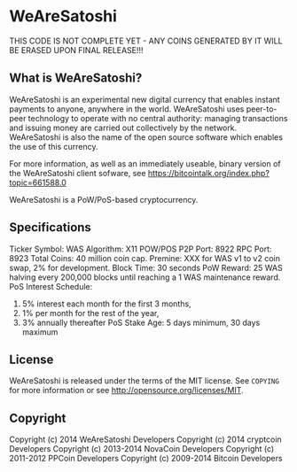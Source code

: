 WeAreSatoshi
=================================

THIS CODE IS NOT COMPLETE YET - ANY COINS GENERATED BY IT WILL BE ERASED UPON FINAL RELEASE!!!

What is WeAreSatoshi?
----------------

WeAreSatoshi is an experimental new digital currency that enables instant payments to
anyone, anywhere in the world. WeAreSatoshi uses peer-to-peer technology to operate
with no central authority: managing transactions and issuing money are carried
out collectively by the network. WeAreSatoshi is also the name of the open source
software which enables the use of this currency.

For more information, as well as an immediately useable, binary version of
the WeAreSatoshi client sofware, see https://bitcointalk.org/index.php?topic=661588.0

WeAreSatoshi is a PoW/PoS-based cryptocurrency.

Specifications
--------------

Ticker Symbol: WAS
Algorithm: X11 POW/POS
P2P Port: 8922
RPC Port: 8923
Total Coins: 40 million coin cap.
Premine: XXX for WAS v1 to v2 coin swap, 2% for development.
Block Time: 30 seconds
PoW Reward: 25 WAS halving every 200,000 blocks until reaching a 1 WAS maintenance reward.
PoS Interest Schedule:
1. 5% interest each month for the first 3 months,
2. 1% per month for the rest of the year,
3. 3% annually thereafter
PoS Stake Age: 5 days minimum, 30 days maximum

License
-------

WeAreSatoshi is released under the terms of the MIT license. See `COPYING` for more
information or see http://opensource.org/licenses/MIT.

Copyright
---------

Copyright (c) 2014 WeAreSatoshi Developers
Copyright (c) 2014 cryptcoin Developers
Copyright (c) 2013-2014 NovaCoin Developers
Copyright (c) 2011-2012 PPCoin Developers
Copyright (c) 2009-2014 Bitcoin Developers

